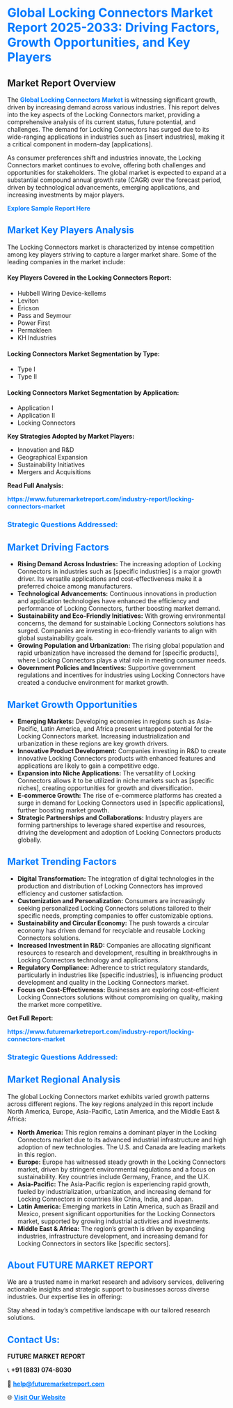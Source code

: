 <h1 style="color: #007BFF;">Global Locking Connectors Market Report 2025-2033: Driving Factors, Growth Opportunities, and Key Players</h1>

<section id="overview">
<h2>Market Report Overview</h2>
<p>The <a href="https://www.futuremarketreport.com/industry-report/locking-connectors-market" style="color: #007BFF; text-decoration: none;"><strong>Global Locking Connectors Market</strong></a> is witnessing significant growth, driven by increasing demand across various industries. This report delves into the key aspects of the Locking Connectors market, providing a comprehensive analysis of its current status, future potential, and challenges. The demand for Locking Connectors has surged due to its wide-ranging applications in industries such as [insert industries], making it a critical component in modern-day [applications].</p>
<p>As consumer preferences shift and industries innovate, the Locking Connectors market continues to evolve, offering both challenges and opportunities for stakeholders. The global market is expected to expand at a substantial compound annual growth rate (CAGR) over the forecast period, driven by technological advancements, emerging applications, and increasing investments by major players.</p>
</section>

<section id="overview">
<p><a href="https://www.futuremarketreport.com/request-sample/reportId=116611" style="color: #007BFF; text-decoration: none;"><strong>Explore Sample Report Here</strong></a></p>
</section>

<section id="key-players">
<h2 style="color: #007BFF;">Market Key Players Analysis</h2>
<p>The Locking Connectors market is characterized by intense competition among key players striving to capture a larger market share. Some of the leading companies in the market include:</p>
<h4>Key Players Covered in the Locking Connectors Report:</h4>
<ul><li>Hubbell Wiring Device-kellems</li><li>Leviton</li><li>Ericson</li><li>Pass and Seymour</li><li>Power First</li><li>Permakleen</li><li>KH Industries</li></ul>
<h4>Locking Connectors Market Segmentation by Type:</h4>
<ul><li>Type I</li><li>Type II</li></ul>

<h4>Locking Connectors Market Segmentation by Application:</h4>
<ul><li>Application I</li><li>Application II</li><li>Locking Connectors</li></ul>
<p><strong>Key Strategies Adopted by Market Players:</strong></p>
<ul>
<li>Innovation and R&D</li>
<li>Geographical Expansion</li>
<li>Sustainability Initiatives</li>
<li>Mergers and Acquisitions</li>
</ul>
</section>

<section>
<p><strong>Read Full Analysis: </strong></p><a href="https://www.futuremarketreport.com/industry-report/locking-connectors-market" style="color: #007BFF; text-decoration: none;"><strong>https://www.futuremarketreport.com/industry-report/locking-connectors-market</strong></a>
<h3 style="color: #007BFF;">Strategic Questions Addressed:</h3>
</section>

<section id="driving-factors">
<h2 style="color: #007BFF;">Market Driving Factors</h2>
<ul>
<li><strong>Rising Demand Across Industries:</strong> The increasing adoption of Locking Connectors in industries such as [specific industries] is a major growth driver. Its versatile applications and cost-effectiveness make it a preferred choice among manufacturers.</li>
<li><strong>Technological Advancements:</strong> Continuous innovations in production and application technologies have enhanced the efficiency and performance of Locking Connectors, further boosting market demand.</li>
<li><strong>Sustainability and Eco-Friendly Initiatives:</strong> With growing environmental concerns, the demand for sustainable Locking Connectors solutions has surged. Companies are investing in eco-friendly variants to align with global sustainability goals.</li>
<li><strong>Growing Population and Urbanization:</strong> The rising global population and rapid urbanization have increased the demand for [specific products], where Locking Connectors plays a vital role in meeting consumer needs.</li>
<li><strong>Government Policies and Incentives:</strong> Supportive government regulations and incentives for industries using Locking Connectors have created a conducive environment for market growth.</li>
</ul>
</section>

<section id="growth-opportunities">
<h2 style="color: #007BFF;">Market Growth Opportunities</h2>
<ul>
<li><strong>Emerging Markets:</strong> Developing economies in regions such as Asia-Pacific, Latin America, and Africa present untapped potential for the Locking Connectors market. Increasing industrialization and urbanization in these regions are key growth drivers.</li>
<li><strong>Innovative Product Development:</strong> Companies investing in R&D to create innovative Locking Connectors products with enhanced features and applications are likely to gain a competitive edge.</li>
<li><strong>Expansion into Niche Applications:</strong> The versatility of Locking Connectors allows it to be utilized in niche markets such as [specific niches], creating opportunities for growth and diversification.</li>
<li><strong>E-commerce Growth:</strong> The rise of e-commerce platforms has created a surge in demand for Locking Connectors used in [specific applications], further boosting market growth.</li>
<li><strong>Strategic Partnerships and Collaborations:</strong> Industry players are forming partnerships to leverage shared expertise and resources, driving the development and adoption of Locking Connectors products globally.</li>
</ul>
</section>

<section id="trending-factors">
<h2 style="color: #007BFF;">Market Trending Factors</h2>
<ul>
<li><strong>Digital Transformation:</strong> The integration of digital technologies in the production and distribution of Locking Connectors has improved efficiency and customer satisfaction.</li>
<li><strong>Customization and Personalization:</strong> Consumers are increasingly seeking personalized Locking Connectors solutions tailored to their specific needs, prompting companies to offer customizable options.</li>
<li><strong>Sustainability and Circular Economy:</strong> The push towards a circular economy has driven demand for recyclable and reusable Locking Connectors solutions.</li>
<li><strong>Increased Investment in R&D:</strong> Companies are allocating significant resources to research and development, resulting in breakthroughs in Locking Connectors technology and applications.</li>
<li><strong>Regulatory Compliance:</strong> Adherence to strict regulatory standards, particularly in industries like [specific industries], is influencing product development and quality in the Locking Connectors market.</li>
<li><strong>Focus on Cost-Effectiveness:</strong> Businesses are exploring cost-efficient Locking Connectors solutions without compromising on quality, making the market more competitive.</li>
</ul>
</section>

<section>
<p><strong>Get Full Report: </strong></p><a href="https://www.futuremarketreport.com/industry-report/locking-connectors-market" style="color: #007BFF; text-decoration: none;"><strong>https://www.futuremarketreport.com/industry-report/locking-connectors-market</strong></a>
<h3 style="color: #007BFF;">Strategic Questions Addressed:</h3>
</section>


<section id="regional-analysis">
<h2 style="color: #007BFF;">Market Regional Analysis</h2>
<p>The global Locking Connectors market exhibits varied growth patterns across different regions. The key regions analyzed in this report include North America, Europe, Asia-Pacific, Latin America, and the Middle East & Africa:</p>
<ul>
<li><strong>North America:</strong> This region remains a dominant player in the Locking Connectors market due to its advanced industrial infrastructure and high adoption of new technologies. The U.S. and Canada are leading markets in this region.</li>
<li><strong>Europe:</strong> Europe has witnessed steady growth in the Locking Connectors market, driven by stringent environmental regulations and a focus on sustainability. Key countries include Germany, France, and the U.K.</li>
<li><strong>Asia-Pacific:</strong> The Asia-Pacific region is experiencing rapid growth, fueled by industrialization, urbanization, and increasing demand for Locking Connectors in countries like China, India, and Japan.</li>
<li><strong>Latin America:</strong> Emerging markets in Latin America, such as Brazil and Mexico, present significant opportunities for the Locking Connectors market, supported by growing industrial activities and investments.</li>
<li><strong>Middle East & Africa:</strong> The region’s growth is driven by expanding industries, infrastructure development, and increasing demand for Locking Connectors in sectors like [specific sectors].</li>
</ul>
</section>

<footer>
<h2 style="color: #007BFF;">About FUTURE MARKET REPORT</h2>
<p>We are a trusted name in market research and advisory services, delivering actionable insights and strategic support to businesses across diverse industries. Our expertise lies in offering:</p>

<p>Stay ahead in today’s competitive landscape with our tailored research solutions.</p>

<h2 style="color: #007BFF;">Contact Us:</h2>
<p><strong>FUTURE MARKET REPORT</strong></p>
<p>📞 <strong>+91 (883) 074-8030</strong></p>
<p>📧 <strong><a href="mailto:help@futuremarketreport.com" style="color: #007BFF;">help@futuremarketreport.com</a></strong></p>
<p>🌐 <strong><a href="https://www.futuremarketreport.com/" style="color: #007BFF;">Visit Our Website</a></strong></p>
</footer>